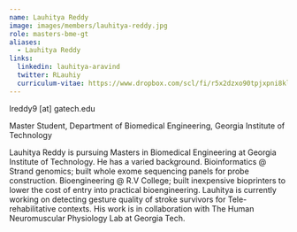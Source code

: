 ```yaml
---
name: Lauhitya Reddy
image: images/members/lauhitya-reddy.jpg
role: masters-bme-gt
aliases:
  - Lauhitya Reddy
links:
  linkedin: lauhitya-aravind
  twitter: RLauhiy
  curriculum-vitae: https://www.dropbox.com/scl/fi/r5x2dzxo90tpjxpni8kle/Resume-25.pdf?rlkey=q94xd1e5vtmprovzgnfq21y9j&dl=0
---
```


lreddy9 [at] gatech.edu

Master Student, Department of Biomedical Engineering, Georgia Institute of Technology

Lauhitya Reddy is pursuing Masters in Biomedical Engineering at Georgia Institute of Technology. He has a varied background. Bioinformatics @ Strand genomics; built whole exome sequencing panels for probe construction. Bioengineering @ R.V College; built inexpensive bioprinters to lower the cost of entry into practical bioengineering. Lauhitya is currently working on detecting gesture quality of stroke survivors for Tele-rehabilitative contexts. His work is in collaboration with The Human Neuromuscular Physiology Lab at Georgia Tech.